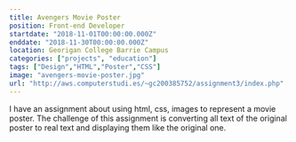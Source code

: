 ```yaml
---
title: Avengers Movie Poster
position: Front-end Developer
startdate: "2018-11-01T00:00:00.000Z"
enddate: "2018-11-30T00:00:00.000Z"
location: Georigan College Barrie Campus
categories: ["projects", "education"]
tags: ["Design","HTML","Poster","CSS"]
image: "avengers-movie-poster.jpg"
url: "http://aws.computerstudi.es/~gc200385752/assignment3/index.php"
---
```


I have an assignment about using html, css, images to represent a movie poster. The challenge of this assignment is converting all text of the original poster to real text and displaying them like the original one.